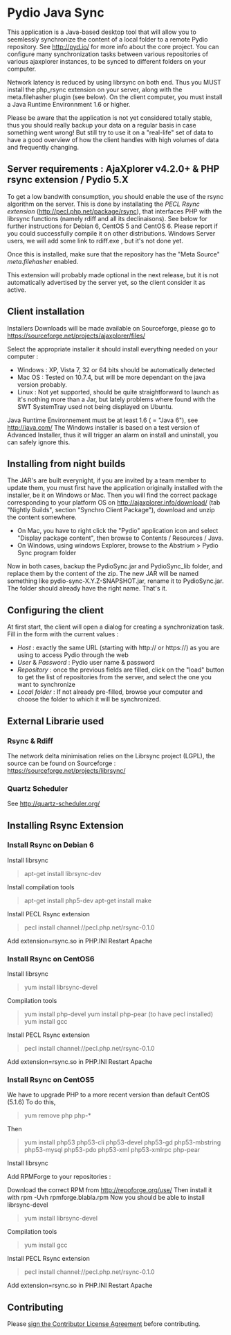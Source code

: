 # Pydio Java Sync

This application is a Java-based desktop tool that will allow you to seemlessly synchronize the content of a local folder to a remote Pydio repository. See http://pyd.io/ for more info about the core project. You can configure many synchronization tasks between various repositories of various ajaxplorer instances, to be synced to different folders on your computer. 

Network latency is reduced by using librsync on both end. Thus you MUST install the php_rsync extension on your server, along with the meta.filehasher plugin (see below). On the client computer, you must install a Java Runtime Environnment 1.6 or higher.

Please be aware that the application is not yet considered totally stable, thus you should really backup your data on a regular basis in case something went wrong! But still try to use it on a "real-life" set of data to have a good overview of how the client handles with high volumes of data and frequently changing.

## Server requirements : AjaXplorer v4.2.0+ & PHP rsync extension / Pydio 5.X

To get a low bandwith consumption, you should enable the use of the rsync algorithm on the server. This is done by installating the *PECL Rsync extension* (http://pecl.php.net/package/rsync), that interfaces PHP with the librsync functions (namely rdiff and all its declinaisons). See below for further instructions for Debian 6, CentOS 5 and CentOS 6.
Please report if you could successfully compile it on other distributions. 
Windows Server users, we will add some link to rdiff.exe , but it's not done yet.

Once this is installed, make sure that the repository has the "Meta Source" *meta.filehasher* enabled.

This extension will probably made optional in the next release, but it is not automatically advertised by the server yet, so the client consider it as active.

## Client installation 

Installers Downloads will be made available on Sourceforge, please go to https://sourceforge.net/projects/ajaxplorer/files/

Select the appropriate installer it should install everything needed on your computer :

* Windows : XP, Vista 7, 32 or 64 bits should be automatically detected
* Mac OS : Tested on 10.7.4, but will be more dependant on the java version probably.
* Linux : Not yet supported, should be quite straightforward to launch as it's nothing more than a Jar, but lately problems where found with the SWT SystemTray used not being displayed on Ubuntu.

Java Runtime Environnement must be at least 1.6 ( = "Java 6"), see http://java.com/
The Windows installer is based on a test version of Advanced Installer, thus it will trigger an alarm on install and uninstall, you can safely ignore this.

## Installing from night builds

The JAR's are built everynight, if you are invited by a team member to update them, you must first have the application originally installed with the installer, be it on Windows or Mac. Then you will find the correct package corresponding to your platform OS on http://ajaxplorer.info/download/ (tab "Nightly Builds", section "Synchro Client Package"), download and unzip the content somewhere. 

* On Mac, you have to right click the "Pydio" application icon and select "Display package content", then browse to Contents / Resources / Java. 
* On Windows, using windows Explorer, browse to the Abstrium > Pydio Sync program folder

Now in both cases, backup the PydioSync.jar and PydioSync_lib folder, and replace them by the content of the zip. The new JAR will be named something like pydio-sync-X.Y.Z-SNAPSHOT.jar, rename it to PydioSync.jar. The folder should already have the right name. That's it.

## Configuring the client

At first start, the client will open a dialog for creating a synchronization task. Fill in the form with the current values : 

* *Host* : exactly the same URL (starting with http:// or https://) as you are using to access Pydio through the web
* *User* & *Password* : Pydio user name & password
* *Repository* : once the previous fields are filled, click on the "load" button to get the list of repositories from the server, and select the one you want to synchronize
* *Local folder* : If not already pre-filled, browse your computer and choose the folder to which it will be synchronized.

## External Librarie used

### Rsync & Rdiff

The network delta minimisation relies on the Librsync project (LGPL), the source can be found on Sourceforge : https://sourceforge.net/projects/librsync/

### Quartz Scheduler

See http://quartz-scheduler.org/

## Installing Rsync Extension

### Install Rsync on Debian 6

Install librsync

> apt-get install librsync-dev

Install compilation tools

> apt-get install php5-dev
> apt-get install make

Install PECL Rsync extension

> pecl install channel://pecl.php.net/rsync-0.1.0

Add extension=rsync.so in PHP.INI
Restart Apache

### Install Rsync on CentOS6

Install librsync

> yum install librsync-devel

Compilation tools

> yum install php-devel
> yum install php-pear (to have pecl installed)
> yum install gcc

Install PECL Rsync extension

> pecl install channel://pecl.php.net/rsync-0.1.0

Add extension=rsync.so in PHP.INI
Restart Apache

### Install Rsync on CentOS5

We have to upgrade PHP to a more recent version than default CentOS (5.1.6)
To do this, 

> yum remove php php-*

Then 

> yum install php53 php53-cli php53-devel php53-gd  php53-mbstring php53-mysql php53-pdo php53-xml php53-xmlrpc php-pear

Install librsync

Add RPMForge to your repositories : 

Download the correct RPM from http://repoforge.org/use/
Then install it with rpm -Uvh rpmforge.blabla.rpm
Now you should be able to install librsync-devel

> yum install librsync-devel

Compilation tools

> yum install gcc

Install PECL Rsync extension

> pecl install channel://pecl.php.net/rsync-0.1.0

Add extension=rsync.so in PHP.INI
Restart Apache


## Contributing

Please <a href="http://pyd.io/contribute/cla">sign the Contributor License Agreement</a> before contributing.
